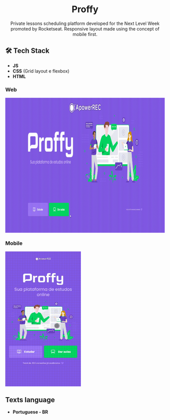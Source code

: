 <h1 align="center">
Proffy</h1>
 
<p align="center">Private lessons scheduling platform developed for the Next Level Week promoted by Rocketseat. Responsive layout made using the concept of mobile first.</p> 

## 🛠 Tech Stack

- **JS**  
- **CSS** (Grid layout e flexbox)  
-  **HTML**


### Web

<img src="https://github.com/jpm4rtinss/ProffyRocketseat/blob/master/images/readme-web.gif" alt="home web"  height="425" align="center">

### Mobile

<img src="https://github.com/jpm4rtinss/ProffyRocketseat/blob/master/images/readme-mobile.gif" alt="home web"  height="425" align="center">

## Texts language

- **Portuguese - BR**


